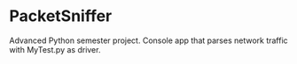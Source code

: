 # PacketSniffer

Advanced Python semester project. Console app that parses network traffic with MyTest.py as driver.
